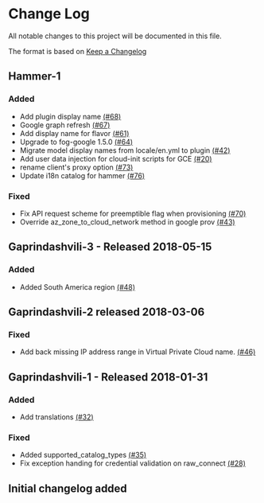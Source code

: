# Change Log

All notable changes to this project will be documented in this file.

The format is based on [Keep a Changelog](http://keepachangelog.com/en/1.0.0/)


## Hammer-1

### Added
- Add plugin display name [(#68)](https://github.com/ManageIQ/manageiq-providers-google/pull/68)
- Google graph refresh  [(#67)](https://github.com/ManageIQ/manageiq-providers-google/pull/67)
- Add display name for flavor [(#61)](https://github.com/ManageIQ/manageiq-providers-google/pull/61)
- Upgrade to fog-google 1.5.0 [(#64)](https://github.com/ManageIQ/manageiq-providers-google/pull/64)
- Migrate model display names from locale/en.yml to plugin [(#42)](https://github.com/ManageIQ/manageiq-providers-google/pull/42)
- Add user data injection for cloud-init scripts for GCE [(#20)](https://github.com/ManageIQ/manageiq-providers-google/pull/20)
- rename client's proxy option [(#73)](https://github.com/ManageIQ/manageiq-providers-google/pull/73)
- Update i18n catalog for hammer [(#76)](https://github.com/ManageIQ/manageiq-providers-google/pull/76)

### Fixed
- Fix API request scheme for preemptible flag when provisioning [(#70)](https://github.com/ManageIQ/manageiq-providers-google/pull/70)
- Override az_zone_to_cloud_network method in google prov [(#43)](https://github.com/ManageIQ/manageiq-providers-google/pull/43)

## Gaprindashvili-3 - Released 2018-05-15

### Added
- Added South America region [(#48)](https://github.com/ManageIQ/manageiq-providers-google/pull/48)

## Gaprindashvili-2 released 2018-03-06

### Fixed
- Add back missing IP address range in Virtual Private Cloud name. [(#46)](https://github.com/ManageIQ/manageiq-providers-google/pull/46)

## Gaprindashvili-1 - Released 2018-01-31

### Added
- Add translations [(#32)](https://github.com/ManageIQ/manageiq-providers-google/pull/32)

### Fixed
- Added supported_catalog_types [(#35)](https://github.com/ManageIQ/manageiq-providers-google/pull/35)
- Fix exception handing for credential validation on raw_connect [(#28)](https://github.com/ManageIQ/manageiq-providers-google/pull/28)

## Initial changelog added
